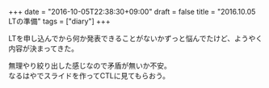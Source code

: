 +++
date = "2016-10-05T22:38:30+09:00"
draft = false
title = "2016.10.05 LTの準備"
tags = ["diary"]
+++

LTを申し込んでから何か発表できることがないかずっと悩んでたけど、ようやく内容が決まってきた。

<!--more-->

無理やり絞り出した感じなので矛盾が無いか不安。  
なるはやでスライドを作ってCTLに見てもらおう。